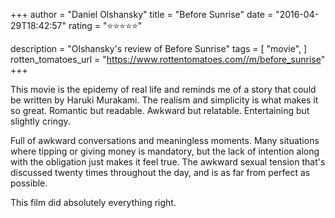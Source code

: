 +++
author = "Daniel Olshansky"
title = "Before Sunrise"
date = "2016-04-29T18:42:57"
rating = "⭐⭐⭐⭐⭐"

description = "Olshansky's review of Before Sunrise"
tags = [
    "movie",
]
rotten_tomatoes_url = "https://www.rottentomatoes.com//m/before_sunrise"
+++

This movie is the epidemy of real life and reminds me of a story that could be written by Haruki Murakami. The realism and simplicity is what makes it so great. Romantic but readable. Awkward but relatable. Entertaining but slightly cringy. 

Full of awkward conversations and meaningless moments. Many situations where tipping or giving money is mandatory, but the lack of intention along with the obligation just makes it feel true. The awkward sexual tension that's discussed twenty times throughout the day, and is as far from perfect as possible.

This film did absolutely everything right.
